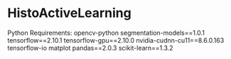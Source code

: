 # HistoActiveLearning

Python Requirements:
opencv-python
segmentation-models==1.0.1
tensorflow==2.10.1
tensorflow-gpu==2.10.0 
nvidia-cudnn-cu11==8.6.0.163
tensorflow-io
matplot
pandas==2.0.3
scikit-learn==1.3.2
